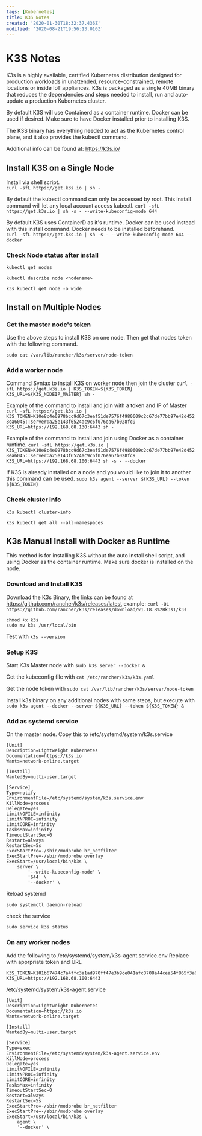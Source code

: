 ```yaml
---
tags: [Kubernetes]
title: K3S Notes
created: '2020-01-30T18:32:37.436Z'
modified: '2020-08-21T19:56:13.016Z'
---
```


# K3S Notes

K3s is a highly available, certified Kubernetes distribution designed for production workloads in unattended, resource-constrained, remote locations or inside IoT appliances. K3s is packaged as a single 40MB binary that reduces the dependencies and steps needed to install, run and auto-update a production Kubernetes cluster.

By default K3S will use Containerd as a container runtime.  Docker can be used if desired.  Make sure to have Docker installed prior to installing K3S.

The K3S binary has everything needed to act as the Kubernetes control plane, and it also provides the kubectl command. 

Additional info can be found at: https://k3s.io/

## Install K3S on a Single Node
Install via shell script.  
`curl -sfL https://get.k3s.io | sh -`

By default the kubectl command can only be accessed by root.  This install command will let any local account access kubectl. 
`curl -sfL https://get.k3s.io | sh -s - --write-kubeconfig-mode 644`

By default K3S uses ContainerD as it's runtime.  Docker can be used instead with this install command.  Docker needs to be installed beforehand.  
`curl -sfL https://get.k3s.io | sh -s - --write-kubeconfig-mode 644 --docker`

### Check Node status after install 
`kubectl get nodes`

`kubectl describe node <nodename>`

`k3s kubectl get node -o wide`

## Install on Multiple Nodes

### Get the master node's token

Use the above steps to install K3S on one node.  Then get that nodes token with the following command. 

`sudo cat /var/lib/rancher/k3s/server/node-token`

### Add a worker node
Command Syntax to install K3S on worker node then join the cluster
`curl -sfL https://get.k3s.io | K3S_TOKEN=${K3S_TOKEN} K3S_URL=${K3S_NODEIP_MASTER} sh -`

Example of the command to install and join with a token and IP of Master
`curl -sfL https://get.k3s.io | K3S_TOKEN=K10e8c4e0978bcc9d67c3eaf51de7576f4980609c2c67de77bb97e42d4528ea6045::server:a25e143f6524ac9c6f076ea67b028fc9 K3S_URL=https://192.168.68.130:6443 sh -`

Example of the command to install and join using Docker as a container runtime. 
`curl -sfL https://get.k3s.io | K3S_TOKEN=K10e8c4e0978bcc9d67c3eaf51de7576f4980609c2c67de77bb97e42d4528ea6045::server:a25e143f6524ac9c6f076ea67b028fc9 K3S_URL=https://192.168.68.100:6443 sh -s - --docker`

If K3S is already installed on a node and you would like to join it to another this command can be used. 
`sudo k3s agent --server ${K3S_URL} --token ${K3S_TOKEN}`

### Check cluster info
`k3s kubectl cluster-info`

`k3s kubectl get all --all-namespaces`



## K3s Manual Install with Docker as Runtime

This method is for installing K3S without the auto install shell script, and using Docker as the container runtime. Make sure docker is installed on the node.

### Download and Install K3S
Download the K3s Binary, the links can be found at https://github.com/rancher/k3s/releases/latest
example:
`curl -OL https://github.com/rancher/k3s/releases/download/v1.18.8%2Bk3s1/k3s`

```
chmod +x k3s 
sudo mv k3s /usr/local/bin
```

Test with 
`k3s --version`

### Setup K3S

Start K3s Master node with
`sudo k3s server --docker &`

Get the kubeconfig file with
`cat /etc/rancher/k3s/k3s.yaml`

Get the node token with
`sudo cat /var/lib/rancher/k3s/server/node-token`

Install k3s binary on any additional nodes with same steps, but execute with
`sudo k3s agent --docker --server ${K3S_URL} --token ${K3S_TOKEN} &`


### Add as systemd service

On the master node.
Copy this to /etc/systemd/system/k3s.service

```
[Unit]
Description=Lightweight Kubernetes
Documentation=https://k3s.io
Wants=network-online.target

[Install]
WantedBy=multi-user.target

[Service]
Type=notify
EnvironmentFile=/etc/systemd/system/k3s.service.env
KillMode=process
Delegate=yes
LimitNOFILE=infinity
LimitNPROC=infinity
LimitCORE=infinity
TasksMax=infinity
TimeoutStartSec=0
Restart=always
RestartSec=5s
ExecStartPre=-/sbin/modprobe br_netfilter
ExecStartPre=-/sbin/modprobe overlay
ExecStart=/usr/local/bin/k3s \
	server \
		'--write-kubeconfig-mode' \
		'644' \
		'--docker' \
```

Reload systemd

`sudo systemctl daemon-reload`

check the service

`sudo service k3s status`


### On any worker nodes

Add the following to /etc/systemd/system/k3s-agent.service.env 
Replace with apprpriate token and URL

```
K3S_TOKEN=K101b67474c7a4ffc3a1ad970ff47e3b9ce041afc8708a44cea54f865f3a6b28e52::server:3f88109869142782e1ee156cccf84d5c
K3S_URL=https://192.168.68.100:6443
```

/etc/systemd/system/k3s-agent.service
```
[Unit]
Description=Lightweight Kubernetes
Documentation=https://k3s.io
Wants=network-online.target

[Install]
WantedBy=multi-user.target

[Service]
Type=exec
EnvironmentFile=/etc/systemd/system/k3s-agent.service.env
KillMode=process
Delegate=yes
LimitNOFILE=infinity
LimitNPROC=infinity
LimitCORE=infinity
TasksMax=infinity
TimeoutStartSec=0
Restart=always
RestartSec=5s
ExecStartPre=-/sbin/modprobe br_netfilter
ExecStartPre=-/sbin/modprobe overlay
ExecStart=/usr/local/bin/k3s \
	agent \
	'--docker' \
```

